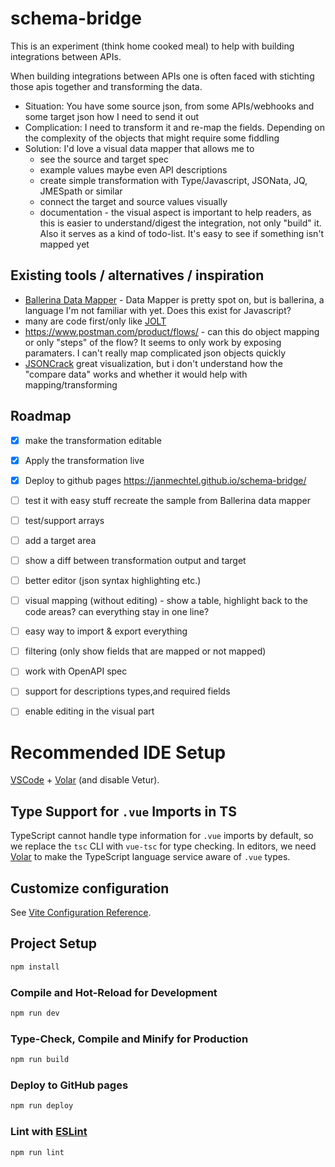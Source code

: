 # schema-bridge

This is an experiment (think home cooked meal) to help with building integrations between APIs.

When building integrations between APIs one is often faced with stichting those apis together and transforming the data.

- Situation: You have some source json, from some APIs/webhooks and some target json how I need to send it out
- Complication: I need to transform it and re-map the fields. Depending on the complexity of the objects that might require some fiddling
- Solution: I'd love a visual data mapper that allows me to
  - see the source and target spec
  - example values maybe even API descriptions
  - create simple transformation with Type/Javascript, JSONata, JQ, JMESpath or similar
  - connect the target and source values visually
  - documentation - the visual aspect is important to help readers, as this is easier to understand/digest the integration, not only "build" it. Also it serves as a kind of todo-list. It's easy to see if something isn't mapped yet

## Existing tools / alternatives / inspiration

- [Ballerina Data Mapper](https://ballerina.io/learn/vs-code-extension/implement-the-c) - Data Mapper is pretty spot on, but is ballerina, a language I'm not familiar with yet. Does this exist for Javascript?
- many are code first/only like [JOLT](https://jolt-demo.appspot.com/#incept)
- https://www.postman.com/product/flows/ - can this do object mapping or only "steps" of the flow? It seems to only work by exposing paramaters. I can't really map complicated json objects quickly
- [JSONCrack](https://jsoncrack.com/) great visualization, but i don't understand how the "compare data" works and whether it would help with mapping/transforming

## Roadmap

- [X] make the transformation editable
- [X] Apply the transformation live
- [X] Deploy to github pages https://janmechtel.github.io/schema-bridge/
- [ ] test it with easy stuff recreate the sample from Ballerina data mapper
- [ ] test/support arrays

- [ ] add a target area
- [ ] show a diff between transformation output and target

- [ ] better editor (json syntax highlighting etc.)

- [ ] visual mapping (without editing) - show a table, highlight back to the code areas? can everything stay in one line?

- [ ] easy way to import & export everything
- [ ] filtering (only show fields that are mapped or not mapped)
- [ ] work with OpenAPI spec 
- [ ] support for descriptions types,and required fields
- [ ] enable editing in the visual part

# Recommended IDE Setup

[VSCode](https://code.visualstudio.com/) + [Volar](https://marketplace.visualstudio.com/items?itemName=Vue.volar) (and disable Vetur).

## Type Support for `.vue` Imports in TS

TypeScript cannot handle type information for `.vue` imports by default, so we replace the `tsc` CLI with `vue-tsc` for type checking. In editors, we need [Volar](https://marketplace.visualstudio.com/items?itemName=Vue.volar) to make the TypeScript language service aware of `.vue` types.

## Customize configuration

See [Vite Configuration Reference](https://vitejs.dev/config/).

## Project Setup

```sh
npm install
```

### Compile and Hot-Reload for Development

```sh
npm run dev
```

### Type-Check, Compile and Minify for Production

```sh
npm run build
```

### Deploy to GitHub pages

```sh
npm run deploy
```

### Lint with [ESLint](https://eslint.org/)

```sh
npm run lint
```
